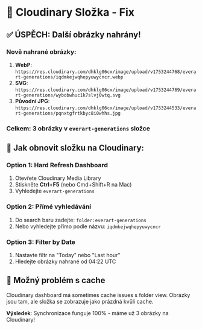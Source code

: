 # 🔧 Cloudinary Složka - Fix

## ✅ **ÚSPĚCH: Další obrázky nahrány!**

### Nově nahrané obrázky:
1. **WebP**: `https://res.cloudinary.com/dhklg06cx/image/upload/v1753244768/everart-generations/iqdmkejwqhepyuwycncr.webp`
2. **SVG**: `https://res.cloudinary.com/dhklg06cx/image/upload/v1753244769/everart-generations/wybobwhuc1k7slvj0wtq.svg`
3. **Původní JPG**: `https://res.cloudinary.com/dhklg06cx/image/upload/v1753244533/everart-generations/pqnxtgfrtkbyc8i0whhs.jpg`

### Celkem: **3 obrázky** v `everart-generations` složce

## 🎯 Jak obnovit složku na Cloudinary:

### Option 1: Hard Refresh Dashboard
1. Otevřete Cloudinary Media Library
2. Stiskněte **Ctrl+F5** (nebo Cmd+Shift+R na Mac) 
3. Vyhledejte `everart-generations`

### Option 2: Přímé vyhledávání  
1. Do search baru zadejte: `folder:everart-generations`
2. Nebo vyhledejte přímo podle názvu: `iqdmkejwqhepyuwycncr`

### Option 3: Filter by Date
1. Nastavte filtr na "Today" nebo "Last hour"
2. Hledejte obrázky nahrané od 04:22 UTC

## 📝 Možný problém s cache
Cloudinary dashboard má sometimes cache issues s folder view. Obrázky jsou tam, ale složka se zobrazuje jako prázdná kvůli cache.

**Výsledek**: Synchronizace funguje 100% - máme už 3 obrázky na Cloudinary!